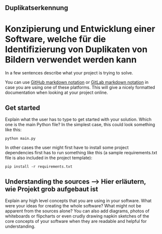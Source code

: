 ## Duplikatserkennung
# Konzipierung und Entwicklung einer Software, welche für die Identifizierung von Duplikaten von Bildern verwendet werden kann

In a few sentences describe what your project is trying to solve.

You can use [GitHub markdown
notation](https://docs.github.com/en/github/writing-on-github/getting-started-with-writing-and-formatting-on-github/basic-writing-and-formatting-syntax)
or [GitLab markdown notation](https://docs.gitlab.com/ee/user/markdown.html) in
case you are using one of these platforms. This will give a nicely formatted
documentation when looking at your project online.

## Get started

Explain what the user has to type to get started with your solution. Which one
is the main Python file? In the simplest case, this could look something like
this:

``
    python main.py
``

In other cases the user might first have to install some project dependencies
first has to run something like this (a sample requirements.txt file is also
included in the project template):

``
    pip install -r requirements.txt
``

## Understanding the sources --> Hier erläutern, wie Projekt grob aufgebaut ist

Explain any high level concepts that you are using in your software. What were
your ideas for creating the whole software? What might not be apparent from the
sources alone? You can also add diagrams, photos of whiteboards or flipcharts
or even crudly drawing napkin sketches of the core concepts of your software
when they are readable and helpful for understanding.
